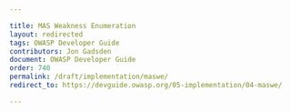 ```yaml
---

title: MAS Weakness Enumeration
layout: redirected
tags: OWASP Developer Guide
contributors: Jon Gadsden
document: OWASP Developer Guide
order: 740
permalink: /draft/implementation/maswe/
redirect_to: https://devguide.owasp.org/05-implementation/04-maswe/

---
```

